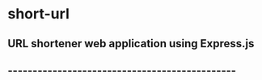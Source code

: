 # short-url

## URL shortener web application using Express.js
## ----------------------------------------------

